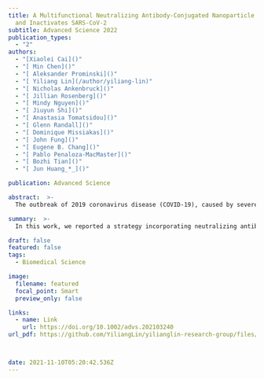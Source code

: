 ```yaml
---
title: A Multifunctional Neutralizing Antibody-Conjugated Nanoparticle Inhibits
  and Inactivates SARS-CoV-2
subtitle: Advanced Science 2022
publication_types:
  - "2"
authors:
  - "[Xiaolei Cai]()"
  - "[ Min Chen]()"
  - "[ Aleksander Prominski]()"
  - "[ Yiliang Lin](/author/yiliang-lin)"
  - "[ Nicholas Ankenbruck]()"
  - "[ Jillian Rosenberg]()"
  - "[ Mindy Nguyen]()"
  - "[ Jiuyun Shi]()"
  - "[ Anastasia Tomatsidou]()"
  - "[ Glenn Randall]()"
  - "[ Dominique Missiakas]()"
  - "[ John Fung]()"
  - "[ Eugene B. Chang]()"
  - "[ Pablo Penaloza-MacMaster]()"
  - "[ Bozhi Tian]()"
  - "[ Jun Huang_*_]()"

publication: Advanced Science

abstract:  >-
  The outbreak of 2019 coronavirus disease (COVID-19), caused by severe acute respiratory syndrome coronavirus 2 (SARS-CoV-2), has resulted in a global pandemic. Despite intensive research, the current treatment options show limited curative efficacies. Here the authors report a strategy incorporating neutralizing antibodies conjugated to the surface of a photothermal nanoparticle (NP) to capture and inactivate SARS-CoV-2. The NP is comprised of a semiconducting polymer core and a biocompatible polyethylene glycol surface decorated with high-affinity neutralizing antibodies. The multifunctional NP efficiently captures SARS-CoV-2 pseudovirions and completely blocks viral infection to host cells in vitro through the surface neutralizing antibodies. In addition to virus capture and blocking function, the NP also possesses photothermal function to generate heat following irradiation for inactivation of virus. Importantly, the NPs described herein significantly outperform neutralizing antibodies at treating authentic SARS-CoV-2 infection in vivo. This multifunctional NP provides a flexible platform that can be readily adapted to other SARS-CoV-2 antibodies and extended to novel therapeutic proteins, thus it is expected to provide a broad range of protection against original SARS-CoV-2 and its variants.

summary:  >-
  In this work, we reported a strategy incorporating neutralizing antibodies conjugated to the surface of a photothermal nanoparticle (NP) to capture and inactivate SARS-CoV-2. 

draft: false
featured: false
tags:
  - Biomedical Science

image:
  filename: featured
  focal_point: Smart
  preview_only: false

links:
  - name: Link
    url: https://doi.org/10.1002/advs.202103240
url_pdf: https://github.com/YiliangLin/yilianglin-research-group/files/9957907/Cai.et.al.-.2022.-.A.Multifunctional.Neutralizing.Antibody-Conjugated.pdf



date: 2021-11-10T05:20:42.536Z
---
```

